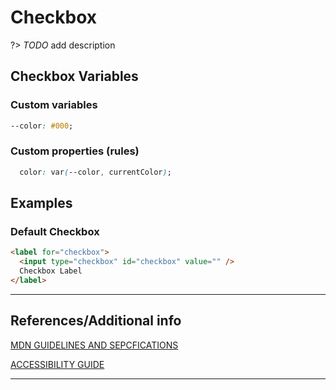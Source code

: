 # Checkbox

?>  _TODO_ add description


## Checkbox Variables

### Custom variables

```css
--color: #000;
```

### Custom properties (rules)

```css
  color: var(--color, currentColor);
```

## Examples

### Default Checkbox

```html preview
<label for="checkbox">
  <input type="checkbox" id="checkbox" value="" />
  Checkbox Label
</label>
```

----
## References/Additional info


[MDN GUIDELINES AND SEPCFICATIONS](https://developer.mozilla.org/en-US/docs/Web/HTML/Element/input/checkbox#see_also)

[ACCESSIBILITY GUIDE]()

----
